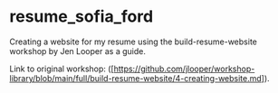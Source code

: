 # resume_sofia_ford

Creating a website for my resume using the build-resume-website workshop by Jen Looper as a guide.

Link to original workshop: ([https://github.com/jlooper/workshop-library/blob/main/full/build-resume-website/4-creating-website.md]).
